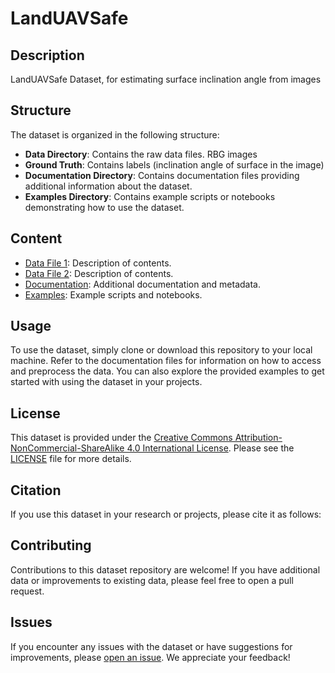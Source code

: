 # LandUAVSafe 

## Description
LandUAVSafe Dataset, for estimating surface inclination angle from images 
## Structure
The dataset is organized in the following structure:

- **Data Directory**: Contains the raw data files. RBG images
- **Ground Truth**: Contains labels (inclination angle of surface in the image)
- **Documentation Directory**: Contains documentation files providing additional information about the dataset.
- **Examples Directory**: Contains example scripts or notebooks demonstrating how to use the dataset.

## Content
- [Data File 1](./data/data_file_1.csv): Description of contents.
- [Data File 2](./data/data_file_2.xlsx): Description of contents.
- [Documentation](./documentation): Additional documentation and metadata.
- [Examples](./examples): Example scripts and notebooks.

## Usage
To use the dataset, simply clone or download this repository to your local machine. Refer to the documentation files for information on how to access and preprocess the data. You can also explore the provided examples to get started with using the dataset in your projects.

## License
This dataset is provided under the [Creative Commons Attribution-NonCommercial-ShareAlike 4.0 International License](https://creativecommons.org/licenses/by-nc-sa/4.0/). Please see the [LICENSE](./LICENSE) file for more details.

## Citation
If you use this dataset in your research or projects, please cite it as follows:





## Contributing
Contributions to this dataset repository are welcome! If you have additional data or improvements to existing data, please feel free to open a pull request.

## Issues
If you encounter any issues with the dataset or have suggestions for improvements, please [open an issue](../../issues). We appreciate your feedback!


